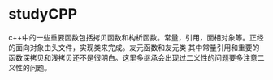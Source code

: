 # studyCPP
c++中的一些重要函数包括拷贝函数和构析函数。常量，引用，面相对象等。正经的面向对象由头文件，实现类来完成。友元函数和友元类
其中常量引用和重要的函数深拷贝和浅拷贝还不是很明白。这里多继承会出现过二义性的问题要多注意二义性的问题。
